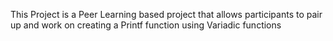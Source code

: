 This Project is a Peer Learning based project that allows participants to pair up and work on creating a Printf function using Variadic functions
